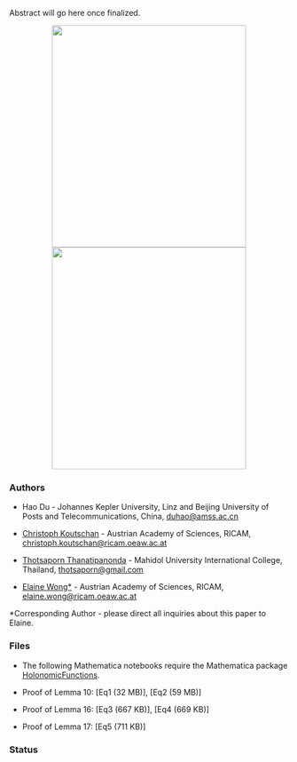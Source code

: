 Abstract will go here once finalized.

<p align="center">
<img src="https://wongey.github.io/binom-det/pinwheel_5788.png" width="350" height="400"> <img src="https://wongey.github.io/binom-det/hexagon_5788_withpaths.png" width="350" height="400">
 </p>

### Authors

- Hao Du - Johannes Kepler University, Linz and Beijing University of Posts and Telecommunications, China, [duhao@amss.ac.cn](mailto:duhao@amss.ac.cn)

- [Christoph Koutschan](http://koutschan.de/index.php) - Austrian Academy of Sciences, RICAM, [christoph.koutschan@ricam.oeaw.ac.at](mailto:christoph.koutschan@ricam.oeaw.ac.at)
 
- [Thotsaporn Thanatipanonda](http://www.thotsaporn.com/) - Mahidol University International College, Thailand, [thotsaporn@gmail.com](mailto:thotsaporn@gmail.com)

- [Elaine Wong*](https://www.ricam.oeaw.ac.at/people/member/?firstname=Elaine&lastname=Wong) - Austrian Academy of Sciences, RICAM, [elaine.wong@ricam.oeaw.ac.at](mailto:elaine.wong@ricam.oeaw.ac.at)

*Corresponding Author - please direct all inquiries about this paper to Elaine.

### Files

- The following Mathematica notebooks require the Mathematica package [HolonomicFunctions](https://www3.risc.jku.at/research/combinat/software/ergosum/RISC/HolonomicFunctions.html).

- Proof of Lemma 10: [Eq1 (32 MB)], [Eq2 (59 MB)]
- Proof of Lemma 16: [Eq3 (667 KB)], [Eq4 (669 KB)]
- Proof of Lemma 17: [Eq5 (711 KB)]

### Status
